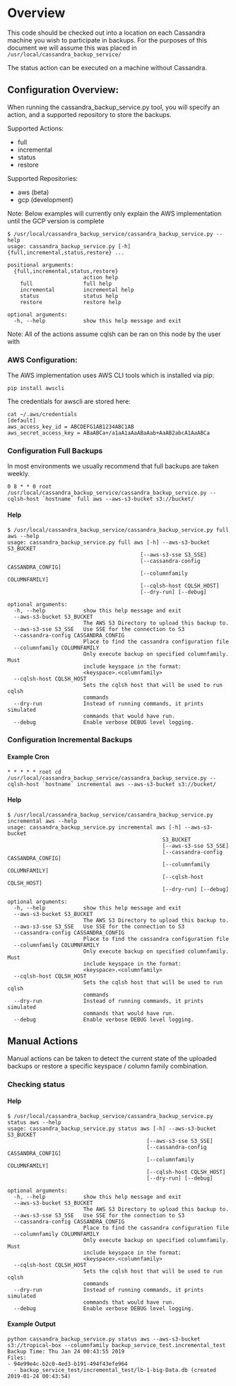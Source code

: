 # Overview

This code should be checked out into a location on each Cassandra machine you
wish to participate in backups. For the purposes of this document we will assume
this was placed in `/usr/local/cassandra_backup_service/`

The status action can be executed on a machine without Cassandra.

## Configuration Overview:

When running the cassandra_backup_service.py tool, you will specify an action, and a
supported repository to store the  backups.

Supported Actions:

- full
- incremental
- status
- restore

Supported Repositories:

- aws (beta)
- gcp (development)

Note: Below examples will currently only explain the AWS implementation until
the GCP version is complete

```
$ /usr/local/cassandra_backup_service/cassandra_backup_service.py --help
usage: cassandra_backup_service.py [-h] {full,incremental,status,restore} ...

positional arguments:
  {full,incremental,status,restore}
                        action help
    full                full help
    incremental         incremental help
    status              status help
    restore             restore help

optional arguments:
  -h, --help            show this help message and exit
```

Note: All of the actions assume cqlsh can be ran on this node by the user with

### AWS Configuration:

The AWS implementation uses AWS CLI tools which is installed via pip:

    pip install awscli

The credentials for awscli are stored here:

    cat ~/.aws/credentials
    [default]
    aws_access_key_id = ABCDEFG1AB1234ABC1AB
    aws_secret_access_key = ABaABCa+/a1aA1aAaABaAab+AaAB2abcA1AaABCa

### Configuration Full Backups

In most environments we usually recommend that full backups are taken weekly.

```
0 8 * * 0 root /usr/local/cassandra_backup_service/cassandra_backup_service.py --cqlsh-host `hostname` full aws --aws-s3-bucket s3://bucket/
```


#### Help


```
$ /usr/local/cassandra_backup_service/cassandra_backup_service.py full aws --help
usage: cassandra_backup_service.py full aws [-h] --aws-s3-bucket S3_BUCKET
                                          [--aws-s3-sse S3_SSE]
                                          [--cassandra-config CASSANDRA_CONFIG]
                                          [--columnfamily COLUMNFAMILY]
                                          [--cqlsh-host CQLSH_HOST]
                                          [--dry-run] [--debug]

optional arguments:
  -h, --help            show this help message and exit
  --aws-s3-bucket S3_BUCKET
                        The AWS S3 Directory to upload this backup to.
  --aws-s3-sse S3_SSE   Use SSE for the connection to S3
  --cassandra-config CASSANDRA_CONFIG
                        Place to find the cassandra configuration file
  --columnfamily COLUMNFAMILY
                        Only execute backup on specified columnfamily. Must
                        include keyspace in the format:
                        <keyspace>.<columnfamily>
  --cqlsh-host CQLSH_HOST
                        Sets the cqlsh host that will be used to run cqlsh
                        commands
  --dry-run             Instead of running commands, it prints simulated
                        commands that would have run.
  --debug               Enable verbose DEBUG level logging.
```

### Configuration Incremental Backups

#### Example Cron

```
* * * * * root cd /usr/local/cassandra_backup_service/cassandra_backup_service.py --cqlsh-host `hostname` incremental aws --aws-s3-bucket s3://bucket/
```

#### Help

```
$ /usr/local/cassandra_backup_service/cassandra_backup_service.py incremental aws --help
usage: cassandra_backup_service.py incremental aws [-h] --aws-s3-bucket
                                                 S3_BUCKET
                                                 [--aws-s3-sse S3_SSE]
                                                 [--cassandra-config CASSANDRA_CONFIG]
                                                 [--columnfamily COLUMNFAMILY]
                                                 [--cqlsh-host CQLSH_HOST]
                                                 [--dry-run] [--debug]

optional arguments:
  -h, --help            show this help message and exit
  --aws-s3-bucket S3_BUCKET
                        The AWS S3 Directory to upload this backup to.
  --aws-s3-sse S3_SSE   Use SSE for the connection to S3
  --cassandra-config CASSANDRA_CONFIG
                        Place to find the cassandra configuration file
  --columnfamily COLUMNFAMILY
                        Only execute backup on specified columnfamily. Must
                        include keyspace in the format:
                        <keyspace>.<columnfamily>
  --cqlsh-host CQLSH_HOST
                        Sets the cqlsh host that will be used to run cqlsh
                        commands
  --dry-run             Instead of running commands, it prints simulated
                        commands that would have run.
  --debug               Enable verbose DEBUG level logging.
```

## Manual Actions

Manual actions can be taken to detect the current state of the uploaded backups
or restore a specific keyspace / column family combination.

### Checking status

#### Help
```
$ /usr/local/cassandra_backup_service/cassandra_backup_service.py status aws --help
usage: cassandra_backup_service.py status aws [-h] --aws-s3-bucket S3_BUCKET
                                            [--aws-s3-sse S3_SSE]
                                            [--cassandra-config CASSANDRA_CONFIG]
                                            [--columnfamily COLUMNFAMILY]
                                            [--cqlsh-host CQLSH_HOST]
                                            [--dry-run] [--debug]

optional arguments:
  -h, --help            show this help message and exit
  --aws-s3-bucket S3_BUCKET
                        The AWS S3 Directory to upload this backup to.
  --aws-s3-sse S3_SSE   Use SSE for the connection to S3
  --cassandra-config CASSANDRA_CONFIG
                        Place to find the cassandra configuration file
  --columnfamily COLUMNFAMILY
                        Only execute backup on specified columnfamily. Must
                        include keyspace in the format:
                        <keyspace>.<columnfamily>
  --cqlsh-host CQLSH_HOST
                        Sets the cqlsh host that will be used to run cqlsh
                        commands
  --dry-run             Instead of running commands, it prints simulated
                        commands that would have run.
  --debug               Enable verbose DEBUG level logging.
```

#### Example Output

```
python cassandra_backup_service.py status aws --aws-s3-bucket s3://tropical-box --columnfamily backup_service_test.incremental_test
Backup Time: Thu Jan 24 00:43:55 2019
Files:
- 94e99e4c-b2c0-4ed3-b191-494f43efe964
  - backup_service_test/incremental_test/lb-1-big-Data.db (created 2019-01-24 00:43:54)
```
